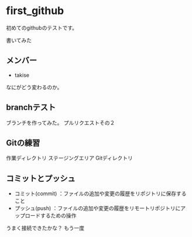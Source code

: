 # first_github
初めてのgithubのテストです。

書いてみた

## メンバー
* takise

なにがどう変わるのか。

## branchテスト
ブランチを作ってみた。
プルリクエストその２

## Gitの練習
作業ディレクトリ
ステージングエリア
Gitディレクトリ

## コミットとプッシュ
* コミット(commit) ：ファイルの追加や変更の履歴をリポジトリに保存すること
* プッシュ(push) ：ファイルの追加や変更の履歴をリモートリポジトリにアップロードするための操作

うまく接続できたかな？
もう一度
